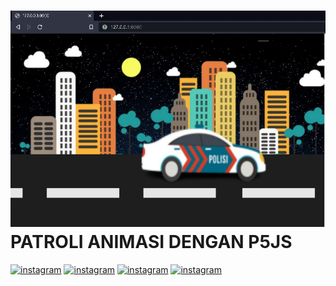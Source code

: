# ![](https://github.com/muhikhsanm404/patrolianimasi/blob/master/run.JPG) **PATROLI ANIMASI DENGAN P5JS**

[![instagram](https://img.shields.io/badge/Nama-Muh%20Ikhsan%20M-blue.svg)](https://www.instagram.com/sandicybernet) [![instagram](https://img.shields.io/badge/NIM-21104410070-blue.svg)](https://www.instagram.com/sandicybernet) [![instagram](https://img.shields.io/badge/Kelas-TIC.P2K.2021-blue.svg)](https://www.instagram.com/sandicybernet) [![instagram](https://img.shields.io/badge/Dosen-Udkhiati%20Mawaddah%20S.Kom%20M.Kom-red.svg)](https://www.instagram.com/sandicybernet) 

